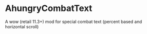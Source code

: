 # AhungryCombatText

A wow (retail 11.3+) mod for special combat text (percent based and
horizontal scroll)

